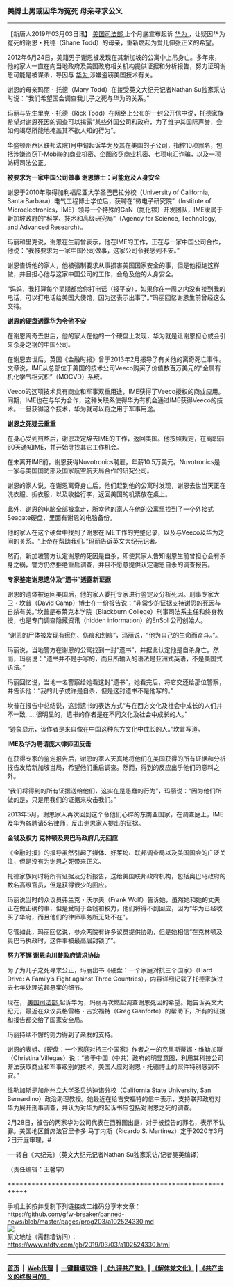 ### 美博士男或因华为冤死 母亲寻求公义
------------------------

<div class="post_content">
 <p>
  【新唐人2019年03月03日讯】
  <a href="https://www.ntdtv.com/gb/美国司法部.htm">
   美国司法部
  </a>
  上个月底宣布起诉
  <a href="https://www.ntdtv.com/gb/华为.htm">
   华为
  </a>
  ，让疑因华为冤死的谢恩・托德（Shane Todd）的母亲，重新燃起为爱儿伸张正义的希望。
 </p>
 <p>
  2012年6月24日，美籍男子谢恩被发现在其新加坡的公寓中上吊身亡。多年来，他的家人一直在向当地政府及美国政府相关机构提供证据和分析报告，努力证明谢恩可能是被谋杀，导因与
  <a href="https://www.ntdtv.com/gb/华为.htm">
   华为
  </a>
  涉嫌盗窃美国技术有关。
 </p>
 <p>
  谢恩的母亲玛丽・托德（Mary Todd）在接受英文大纪元记者Nathan Su独家采访时说：“我们希望国会调查我儿子之死与华为的关系。”
 </p>
 <p>
  玛丽与先生里克・托德（Rick Todd）在网络上公布的一封公开信中说，托德家族希望对谢恩死因的调查可以揭露“某些外国公司和政府，为了维护其国际声誉，会如何竭尽所能地掩盖其不欲人知的行为”。
 </p>
 <p>
  华盛顿州西区联邦法院1月中旬起诉华为及其在美国的子公司，指控10项罪名，包括涉嫌盗窃T-Mobile的商业机密、企图盗窃商业机密、七项电汇诈骗，以及一项妨碍司法公正。
 </p>
 <p>
  <strong>
   被要求为一家中国公司做事 谢恩博士：可能危及人身安全
  </strong>
 </p>
 <p>
  谢恩于2010年取得加利福尼亚大学圣巴巴拉分校（University of California, Santa Barbara）电气工程博士学位后，获聘在“微电子研究院”（Institute of Microelectronics，IME）领导一个特殊的GaN（氮化镓）开发团队，IME隶属于新加坡政府的“科学、技术和高级研究局”（Agency for Science, Technology, and Advanced Research）。
 </p>
 <p>
  玛丽和里克说，谢恩在生前曾表示，他在IME的工作，正在与一家中国公司合作，他说：“我被要求为一家中国公司做事，这家公司令我感到不安。”
 </p>
 <p>
  谢恩告诉他的家人，他被强制要求从事损害美国国家安全的事，但是他拒绝这样做，并且担心他与这家中国公司的工作，会危及他的人身安全。
 </p>
 <p>
  “妈妈，我打算每个星期都给你打电话（报平安），如果你在一周之内没有接到我的电话，可以打电话给美国大使馆，因为这表示出事了。”玛丽回忆谢恩生前曾经这么交待。
 </p>
 <p>
  <strong>
   谢恩的硬盘透露华为令他不安
  </strong>
 </p>
 <p>
  在谢恩离奇去世后，他的家人在他的一个硬盘上发现，华为就是让谢恩担心或会引来杀身之祸的中国公司。
 </p>
 <p>
  在谢恩去世后，英国《金融时报》曾于2013年2月报导了有关他的离奇死亡事件。文章说，IME从总部位于美国的技术公司Veeco购买了价值数百万美元的“金属有机化学气相沉积”（MOCVD）系统。
 </p>
 <p>
  Veeco的这项技术具有商业和军事双重用途，IME获得了Veeco授权的商业应用。同期，IME也在与华为合作，这种关联系使得华为有机会通过IME获得Veeco的技术。一旦获得这个技术，华为就可以将之用于军事用途。
 </p>
 <p>
  <strong>
   谢恩之死疑云重重
  </strong>
 </p>
 <p>
  在身心受到煎熬后，谢恩决定辞去IME的工作，返回美国。他按照规定，在离职前60天通知IME，并开始寻找其它工作机会。
 </p>
 <p>
  在未离开IME前，谢恩获得Nuvotronics聘雇，年薪10.5万美元。Nuvotronics是一家与美国国防部及国家航空航天局合作的研究公司。
 </p>
 <p>
  谢恩的家人说，在谢恩离奇身亡后，他们赶到他的公寓时发现，谢恩去世当天正在洗衣服、折衣服，以及收拾行李，返回美国的机票放在桌上。
 </p>
 <p>
  此外，谢恩的电脑全部被拿走，所幸他的家人在他的公寓里找到了一个外接式Seagate硬盘，里面有谢恩的电脑备份。
 </p>
 <p>
  他的家人在这个硬盘中找到了谢恩在IME工作的完整记录，以及与Veeco及华为之间的关系。“上帝在帮助我们。”玛丽告诉英文大纪元记者。
 </p>
 <p>
  然而，新加坡警方认定谢恩的死因是自杀，即使其家人告知谢恩生前曾担心会有杀身之祸，警方仍然拒绝重启调查，并且不愿意提供认定谢恩自杀的调查报告。
 </p>
 <p>
  <strong>
   专家鉴定谢恩遗体及“遗书”透露新证据
  </strong>
 </p>
 <p>
  谢恩的遗体被运回美国后，他的家人委托专家进行鉴定及分析死因。刑事专家大卫・坎普（David Camp）博士在一份报告说：“非常少的证据支持谢恩的死因与自杀有关。”坎普是布莱克本学院（Blackburn College）刑事司法系主任和终身教授，也是专门调查隐藏资讯（hidden information）的EnSol 公司创始人。
 </p>
 <p>
  “谢恩的尸体被发现有瘀伤、伤痕和划痕”，玛丽说，“他为自己的生命而奋斗。”。
 </p>
 <p>
  玛丽说，当地警方在谢恩的公寓找到一封“遗书”，并据此认定他是自杀身亡。然而，玛丽说：“遗书并不是手写的，而且所输入的语法是亚洲式英语，不是美国式语法。”
 </p>
 <p>
  玛丽回忆说，当地一名警察给她看这封“遗书”，她看完后，将它交还给那位警察，并告诉他：“我的儿子或许是自杀，但是这封遗书不是他写的。”
 </p>
 <p>
  坎普在报告中总结说，这封遗书的表达方式“与在西方文化及社会中成长的人们并不一致……很明显的，遗书的作者是在不同文化及社会中成长的人。”
 </p>
 <p>
  “迹象显示，该作者是来自像在中国这种东方文化中成长的人。”坎普写道。
 </p>
 <p>
  <strong>
   IME及华为聘请庞大律师团反击
  </strong>
 </p>
 <p>
  在获得专家的鉴定报告后，谢恩的家人天真地将他们在美国获得的所有证据和分析报告发给新加坡当局，希望他们重启调查。然而，得到的反应出乎他们的意料之外。
 </p>
 <p>
  “我们将得到的所有证据送给他们，这实在是愚蠢的行为”，玛丽说：“因为他们所做的是，只是用我们的证据来攻击我们。”
 </p>
 <p>
  2013年5月，谢恩家人再次回到这个令他们心碎的东南亚国家，在调查庭上，IME及华为各聘请5名律师，反击谢恩家人提出的证据。
 </p>
 <p>
  <strong>
   金钱及权力 克林顿及奥巴马政府几无回应
  </strong>
 </p>
 <p>
  《金融时报》的报导虽然引起了媒体、好莱坞、联邦调查局以及美国国会的广泛关注，但是没有为谢恩之死带来正义。
 </p>
 <p>
  托德家族同时将所有证据及分析报告，送给美国联邦政府机构，包括奥巴马政府的数名高级官员，但是获得很少的回应。
 </p>
 <p>
  玛丽说当时的众议员弗兰克・沃尔夫（Frank Wolf）告诉她，虽然她和她的丈夫正在做正确的事，但是受制于金钱和权力，他们将得不到回应，因为“华为已经收买了华府，而且他们的律师事务所无处不在”。
 </p>
 <p>
  尽管如此，玛丽回忆说，参众两院有许多议员提供协助，但是她相信“在克林顿及奥巴马执政时，这件事被最高层封锁了”。
 </p>
 <p>
  <strong>
   努力不懈 谢恩向川普政府请求协助
  </strong>
 </p>
 <p>
  为了为儿子之死寻求公正，玛丽出书《硬盘：一个家庭对抗三个国家》（Hard Drive: A Family’s Fight against Three Countries），内容详细记载了托德家族过去七年处理这起悬案的细节。
 </p>
 <p>
  现在，
  <a href="https://www.ntdtv.com/gb/美国司法部.htm">
   美国司法部
  </a>
  起诉华为，玛丽再次燃起调查谢恩死因的希望。她告诉英文大纪元，最近在众议员格雷格・吉安福特（Greg Gianforte）的帮助下，所有的证据和报告都交给了国家安全局。
 </p>
 <p>
  玛丽持续不懈的努力得到了亲友的支持。
 </p>
 <p>
  谢恩的表姐、《硬盘：一个家庭对抗三个国家》作者之一的克里斯蒂娜・维勒加斯（Christina Villegas）说：“鉴于中国（中共）政府的明显意图，利用其科技公司非法获取商业和军事级别的技术，美国人应对谢恩・托德博士的案件特别感到不安。”
 </p>
 <p>
  维勒加斯是加州州立大学圣贝纳迪诺分校（California State University, San Bernardino）政治助理教授。她最近在给吉安福特的信中表示，支持联邦政府对华为展开刑事调查，并认为对华为的起诉书应包括对谢恩之死的调查。
 </p>
 <p>
  2月28日，被告的两家华为公司代表在西雅图出庭，对于被控告的罪名，表示不认罪。美国地区首席法官里卡多‧马丁内斯（Ricardo S. Martinez）定于2020年3月2日开庭审理。#
 </p>
 <p>
  ──转自《大纪元》（英文大纪元记者Nathan Su独家采访/记者吴英编译）
 </p>
 <p>
  （责任编辑：王馨宇）
 </p>
 <div class="single_ad">
 </div>
</div>

+++++++++++++++++++++++++++++++++++++++++++++++++++++++++++<br/><br/>
手机上长按并复制下列链接或二维码分享本文章：<br/>
https://github.com/gfw-breaker/banned-news/blob/master/pages/prog203/a102524330.md <br/>
<a href='https://github.com/gfw-breaker/banned-news/blob/master/pages/prog203/a102524330.md'><img src='https://github.com/gfw-breaker/banned-news/blob/master/pages/prog203/a102524330.md.png'/></a> <br/>
原文地址（需翻墙访问）：https://www.ntdtv.com/gb/2019/03/03/a102524330.html


------------------------
#### [首页](https://github.com/gfw-breaker/banned-news/blob/master/README.md) &nbsp;|&nbsp; [Web代理](https://github.com/labour-camp/helloworld) &nbsp;|&nbsp; [一键翻墙软件](https://github.com/gfw-breaker/nogfw/blob/master/README.md) &nbsp;| [《九评共产党》](https://github.com/gfw-breaker/9ping.md/blob/master/README.md#九评之一评共产党是什么) | [《解体党文化》](https://github.com/gfw-breaker/jtdwh.md/blob/master/README.md) | [《共产主义的终极目的》](https://github.com/gfw-breaker/gczydzjmd.md/blob/master/README.md)

